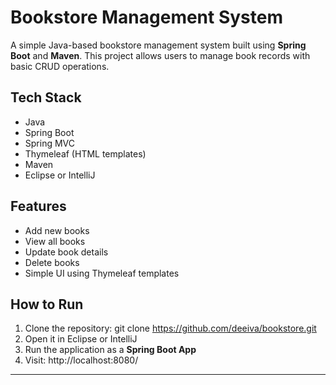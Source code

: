 # Bookstore Management System 

A simple Java-based bookstore management system built using **Spring Boot** and **Maven**. This project allows users to manage book records with basic CRUD operations.

## Tech Stack

- Java
- Spring Boot
- Spring MVC
- Thymeleaf (HTML templates)
- Maven
- Eclipse or IntelliJ

## Features

- Add new books
- View all books
- Update book details 
- Delete books 
- Simple UI using Thymeleaf templates

## How to Run

1. Clone the repository:
git clone https://github.com/deeiva/bookstore.git
2. Open it in Eclipse or IntelliJ
3. Run the application as a **Spring Boot App**
4. Visit: http://localhost:8080/

---
